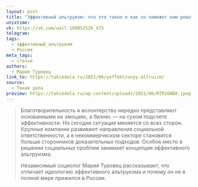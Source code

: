 ```yaml
---
layout: post
title: "Эффективный альтруизм: что это такое и как он поможет нам решать социальные проблемы"
unixtime: 
vk: https://vk.com/wall-199052526_475
telegram: 
tags:
  - эффективный_альтруизм
  - Россия
meta_tags:
  - статьи
authors:
  - Мария Туровец
link_to: https://takiedela.ru/2021/06/yeffektivnyy-altruizm/
source:
  - Такие дела
preview: https://takiedela.ru/wp-content/uploads/2021/06/RTR1OAB8.jpeg
---
```

>Благотворительность и волонтерство нередко представляют основанными на эмоциях, а бизнес — на сухом подсчете эффективности. Но сегодня ситуация меняется со всех сторон. Крупные компании развивают направления социальной ответственности, а в некоммерческом секторе становится больше сторонников доказательных подходов. Особое место в решении социальных проблем занимает концепция эффективного альтруизма.  
>
>Независимый социолог Мария Туровец рассказывает, что отличает идеологию эффективного альтруизма и почему он не в полной мере прижился в России.